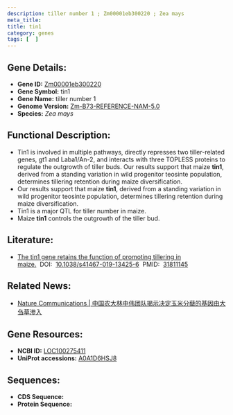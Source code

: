 ```yaml
---
description: tiller number 1 ; Zm00001eb300220 ; Zea mays
meta_title:
title: tin1
category: genes
tags: [  ]
---
```


## Gene Details:
- **Gene ID:**	[Zm00001eb300220](https://www.maizegdb.org/gene_center/gene/Zm00001eb300220)
- **Gene Symbol:** tin1
- **Gene Name:** tiller number 1
- **Genome Version:** [Zm-B73-REFERENCE-NAM-5.0](https://www.maizegdb.org/genome/assembly/Zm-B73-REFERENCE-NAM-5.0)
- **Species:** *Zea mays*

## Functional Description:
   - Tin1 is involved in multiple pathways, directly represses two tiller-related genes, gt1 and Laba1/An-2, and interacts with three TOPLESS proteins to regulate the outgrowth of tiller buds. Our results support that maize **tin1**, derived from a standing variation in wild progenitor teosinte population, determines tillering retention during maize diversification.
   - Our results support that maize **tin1**, derived from a standing variation in wild progenitor teosinte population, determines tillering retention during maize diversification.
   - Tin1 is a major QTL for tiller number in maize.
   - Maize **tin1** controls the outgrowth of the tiller bud.

## Literature:
   - [The tin1 gene retains the function of promoting tillering in maize.]( https://www.nature.com/articles/s41467-019-13425-6)&nbsp;&nbsp;DOI:&nbsp;&nbsp;[10.1038/s41467-019-13425-6](https://www.nature.com/articles/s41467-019-13425-6)&nbsp;&nbsp;PMID:&nbsp;&nbsp;[31811145](https://pubmed.ncbi.nlm.nih.gov/31811145/)

## Related News:
   - [Nature Communications | 中国农大林中伟团队揭示决定玉米分蘖的基因由大刍草渗入](https://mp.weixin.qq.com/s?__biz=Mzg3MDEwNDEyMg==&mid=2247486639&idx=3&sn=aeee83717fb283d664a36123959d3dfc&chksm=ce93a1faf9e428ec4e35f46be94560e240149ebbc71b483a46280f980f80090460fa5f3473b0&scene=27#wechat_redirect)

## Gene Resources:
- **NCBI ID:** [LOC100275411](https://www.ncbi.nlm.nih.gov/gene/?term=LOC100275411)
- **UniProt accessions:** [A0A1D6HSJ8](https://www.uniprot.org/uniprotkb/A0A1D6HSJ8/entry)

## Sequences:
- **CDS Sequence:**
- **Protein Sequence:**
